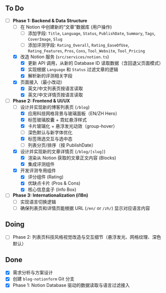 ## To Do
- [ ] **Phase 1: Backend & Data Structure**
  - [ ] 在 Notion 中创建新的“文章”数据库 (用户操作)
    - [ ] 添加字段: `Title`, `Language`, `Status`, `PublishDate`, `Summary`, `Tags`, `CoverImage`, `Slug`
    - [ ] 添加评测字段: `Rating_Overall`, `Rating_EaseOfUse`, `Rating_Features`, `Pros`, `Cons`, `Tool_Website`, `Tool_Pricing`
  - [x] 改造 Notion 服务 (`src/services/notion.ts`)
    - [x] 更新 API 调用，从新的 Database ID 读取数据（含回退父页面模式）
    - [x] 实现根据 `Language` 和 `Status` 过滤文章的逻辑
    - [x] 解析新的评测相关字段
  - [x] 页面接入（最小改动）
    - [x] 英文/中文列表页按语言读取
    - [x] 英文/中文详情页按语言读取
- [ ] **Phase 2: Frontend & UI/UX**
  - [ ] 设计并实现新的博客列表页 (`/blog`)
    - [x] 应用科技网格背景与玻璃面板（EN/ZH Hero）
    - [x] 标签玻璃胶囊 + 霓虹悬浮样式
    - [x] 卡片玻璃化 + 悬浮发光动效（group-hover）
    - [ ] 深色默认与新字体优化
    - [x] 标签筛选交互与选中态
    - [ ] 列表分页/排序（按 PublishDate）
  - [x] 设计并实现新的文章详情页 (`/blog/[slug]`)
    - [x] 渲染从 Notion 获取的文章正文内容 (Blocks)
    - [x] 集成评测组件
  - [x] 开发评测专用组件
    - [x] 评分组件 (Rating)
    - [x] 优缺点卡片 (Pros & Cons)
    - [x] 核心信息盒子 (Info Box)
- [ ] **Phase 3: Internationalization (i18n)**
  - [ ] 实现语言切换逻辑
  - [ ] 确保列表页和详情页能根据 URL (`/en/` or `/zh/`) 显示对应语言内容

## Doing
- [ ] Phase 2: 列表页科技风格视觉改造与交互细节（悬浮发光、网格纹理、深色默认）

## Done
- [x] 需求分析与方案设计
- [x] 创建 `blog-notionform` Git 分支
- [x] Phase 1: Notion Database 驱动的数据读取与语言过滤接入

